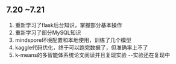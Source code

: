 ## 7.20 ~7.21

1. 重新学习了flask后台知识，掌握部分基本操作
2. 重新学习了部分MySQL知识
3. mindspore环境配置和本地使用，训练了几个模型
4. kaggle代码优化，终于可以跑完数据了，但准确率上不了
5. k-means的多智能体系统论文阅读并且复现实验 --实验还在复现中